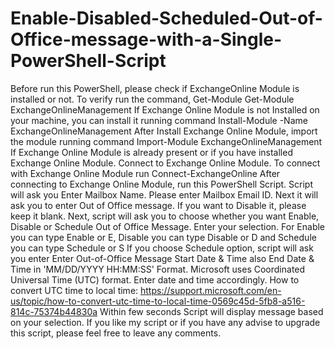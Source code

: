# Enable-Disabled-Scheduled-Out-of-Office-message-with-a-Single-PowerShell-Script
Before run this PowerShell, please check if ExchangeOnline Module is installed or not.
To verify run the command, Get-Module Get-Module ExchangeOnlineManagement
If Exchange Online Module is not Installed on your machine, you can install it running command Install-Module -Name ExchangeOnlineManagement
After Install Exchange Online Module, import the module running command Import-Module ExchangeOnlineManagement
If Exchange Online Module is already present or if you have installed Exchange Online Module. Connect to Exchange Online Module.
To connect with Exchange Online Module run Connect-ExchangeOnline
After connecting to Exchange Online Module, run this PowerShell Script.
Script will ask you Enter Mailbox Name. Please enter Mailbox Email ID. 
Next it will ask you to enter Out of Office message. If you want to Disable it, please keep it blank.
Next, script will ask you to choose whether you want Enable, Disable or Schedule Out of Office Message.
Enter your selection. 
For Enable you can type Enable or E, Disable you can type Disable or D and Schedule you can type Schedule or S
If you choose Schedule option, script will ask you enter Enter Out-of-Office Message Start Date & Time also End Date & Time in 'MM/DD/YYYY HH:MM:SS' Format.
Microsoft uses Coordinated Universal Time (UTC) format. Enter date and time accordingly.
How to convert UTC time to local time: https://support.microsoft.com/en-us/topic/how-to-convert-utc-time-to-local-time-0569c45d-5fb8-a516-814c-75374b44830a
Within few seconds Script will display message based on your selection.
If you like my script or if you have any advise to upgrade this script, please feel free to leave any comments.
